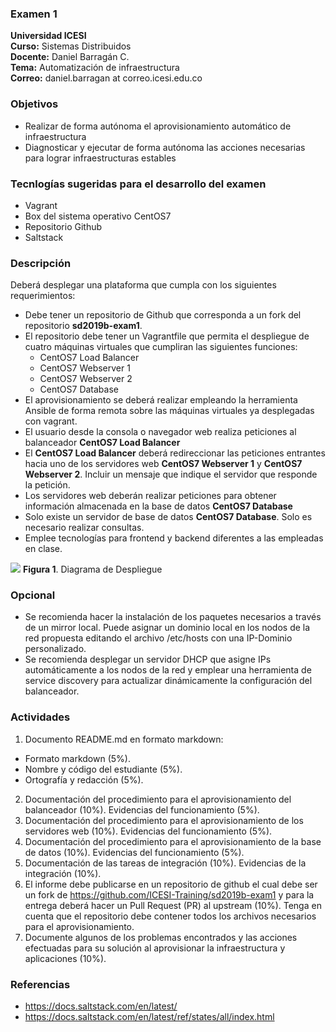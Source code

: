 ### Examen 1
**Universidad ICESI**  
**Curso:** Sistemas Distribuidos  
**Docente:** Daniel Barragán C.  
**Tema:** Automatización de infraestructura  
**Correo:** daniel.barragan at correo.icesi.edu.co

### Objetivos
* Realizar de forma autónoma el aprovisionamiento automático de infraestructura
* Diagnosticar y ejecutar de forma autónoma las acciones necesarias para lograr infraestructuras estables

### Tecnlogías sugeridas para el desarrollo del examen
* Vagrant
* Box del sistema operativo CentOS7
* Repositorio Github
* Saltstack

### Descripción
Deberá desplegar una plataforma que cumpla con los siguientes requerimientos:

* Debe tener un repositorio de Github que corresponda a un fork del repositorio **sd2019b-exam1**.
* El repositorio debe tener un Vagrantfile que permita el despliegue de cuatro máquinas virtuales que cumpliran las siguientes funciones:
  * CentOS7 Load Balancer
  * CentOS7 Webserver 1
  * CentOS7 Webserver 2
  * CentOS7 Database
* El aprovisionamiento se deberá realizar empleando la herramienta Ansible de forma remota sobre las máquinas virtuales ya desplegadas con vagrant.
* El usuario desde la consola o navegador web realiza peticiones al balanceador **CentOS7 Load Balancer**
* El **CentOS7 Load Balancer** deberá redireccionar las peticiones entrantes hacia uno de los servidores web **CentOS7 Webserver 1** y **CentOS7 Webserver 2**. Incluir un mensaje que indique el servidor que responde la petición.
* Los servidores web deberán realizar peticiones para obtener información almacenada en la base de datos **CentOS7 Database**
* Solo existe un servidor de base de datos **CentOS7 Database**. Solo es necesario realizar consultas.
* Emplee tecnologías para frontend y backend diferentes a las empleadas en clase.

![][1]
**Figura 1**. Diagrama de Despliegue

### Opcional
* Se recomienda hacer la instalación de los paquetes necesarios a través de un mirror local. Puede asignar un dominio local en los nodos de la red propuesta editando el archivo /etc/hosts con una IP-Dominio personalizado.
* Se recomienda desplegar un servidor DHCP que asigne IPs automáticamente a los nodos de la red y emplear una herramienta de service discovery para actualizar dinámicamente la configuración del balanceador.

### Actividades
1. Documento README.md en formato markdown:  
  * Formato markdown (5%).
  * Nombre y código del estudiante (5%).
  * Ortografía y redacción (5%).
2. Documentación del procedimiento para el aprovisionamiento del balanceador (10%). Evidencias del funcionamiento (5%).
3. Documentación del procedimiento para el aprovisionamiento de los servidores web (10%). Evidencias del funcionamiento (5%).
4. Documentación del procedimiento para el aprovisionamiento de la base de datos (10%). Evidencias del funcionamiento (5%).
5. Documentación de las tareas de integración (10%). Evidencias de la integración (10%).
6. El informe debe publicarse en un repositorio de github el cual debe ser un fork de https://github.com/ICESI-Training/sd2019b-exam1 y para la entrega deberá hacer un Pull Request (PR) al upstream (10%). Tenga en cuenta que el repositorio debe contener todos los archivos necesarios para el aprovisionamiento.
7. Documente algunos de los problemas encontrados y las acciones efectuadas para su solución al aprovisionar la infraestructura y aplicaciones (10%).

### Referencias
* https://docs.saltstack.com/en/latest/
* https://docs.saltstack.com/en/latest/ref/states/all/index.html

[1]: images/01_diagrama_despliegue.png
